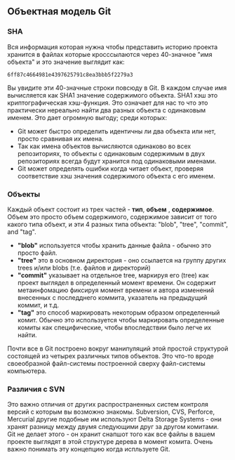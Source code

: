 ## Объектная модель Git ##

### SHA ###

Вся информация которая нужна чтобы представить историю проекта хранится в файлах которые кросссылаются через 40-значное "имя объекта" и это значение выглядит как:
    
    6ff87c4664981e4397625791c8ea3bbb5f2279a3
    
Вы увидите эти 40-значные строки повсюду в Git.
В каждом случае имя вычисляется как SHA1 значение содержимого объекта.
SHA1 хэш это криптографическая хэш-функция. Это означает для нас то что это практически нереально найти два разных объекта с одинаковым именем. Это дает огромную выгоду; среди которых:

- Git может быстро определить идентичны ли два объекта или нет, просто сравнивая их имена.
- Так как имена объектов вычисляются одинаково во всех репозиториях, то объекты с одинаковым содержимым в двух репозиториях всегда будут хранится под одинаковыми именами.
- Git может определять ошибки когда читает объект, проверяя соответствие хэш значения содержимого объекта с его именем.

### Объекты ###

Каждый объект состоит из трех частей - **тип**, **объем** , **содержимое**.
Объем это просто объем содержимого, содержимое зависит от того какого типа объект, и эти 4 разных типа объекта:
"blob", "tree", "commit", and "tag". 

- **"blob"** используется чтобы хранить данные файла - обычно это просто файл.
- **"tree"** это в основном директория - оно ссылается на группу других
    trees и/или blobs (т.е. файлов и директорий)
- **"commit"** указывает на отдельное tree, маркируя его (tree) как проект выглядел в определенный момент времени.
    Он содержит метаинфомацию фиксируя момент времени и автора изменений внесенных с последднего коммита, указатель на предыдущий коммит, и т.д.
- **"tag"** это способ маркировать некоторым образом определенный комит. Обычно это используется чтобы маркировать определенные комиты как специфические, чтобы впоследствии было легче их найти.
    
Почти все в Git построено вокруг манипуляций этой простой структурой состоящей из четырех различных типов объектов. Это что-то вроде своеобразной файл-системы построенной сверху файл-системы компьютера.

### Различия с SVN ###

Это важно отличия от других распространенных систем контроля версий с которым вы возможно знакомы. Subversion, CVS, Perforce, Mercurial другие подобные им используют Delta Storage Systems - они хранят разницу между двумя следующими друг за другом комитами.  Git не делает этого - он хранит снапшот того как все файлы в вашем проекте выглядят в этой структуре дерева в момент комита. Очень важно понимать эту концепцию когда испльзуете Git.
